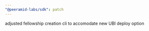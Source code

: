 ```yaml
---
"@peeramid-labs/sdk": patch
---
```


adjusted fellowship creation cli to accomodate new UBI deploy option

